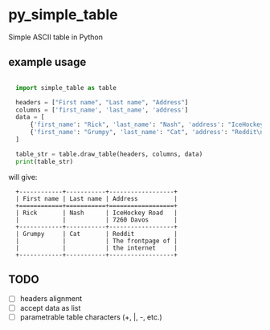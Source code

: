 py_simple_table
===============

Simple ASCII table in Python



example usage
-------------
```python

  import simple_table as table

  headers = ["First name", "Last name", "Address"]
  columns = ['first_name', 'last_name', 'address']
  data = [
      {'first_name': "Rick", 'last_name': "Nash", 'address': "IceHockey Road\n7260 Davos"},
      {'first_name': "Grumpy", 'last_name': "Cat", 'address': "Reddit\nThe frontpage of\nthe internet"},
  ]

  table_str = table.draw_table(headers, columns, data)
  print(table_str)
```

will give:

```
  +------------+-----------+------------------+
  | First name | Last name | Address          |
  +============+===========+==================+
  | Rick       | Nash      | IceHockey Road   |
  |            |           | 7260 Davos       |
  +------------+-----------+------------------+
  | Grumpy     | Cat       | Reddit           |
  |            |           | The frontpage of |
  |            |           | the internet     |
  +------------+-----------+------------------+
```

TODO
----
- [ ] headers alignment
- [ ] accept data as list
- [ ] parametrable table characters (+, |, -, etc.)
